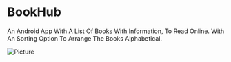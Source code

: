 # BookHub

An Android App With A List Of Books With Information, To Read Online. With An Sorting Option To Arrange The Books Alphabetical.

![Picture](Bookhub-1)
